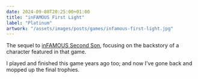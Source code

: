 ```yaml
---
date: 2024-09-08T20:25:00+01:00
title: "inFAMOUS First Light"
label: "Platinum"
artwork: "/assets/images/posts/games/infamous-first-light.jpg"
---
```


The sequel to [inFAMOUS Second Son](/game/1725741300/), focusing on the backstory of a character featured in that game.

I played and finished this game years ago too; and now I've gone back and mopped up the final trophies. 